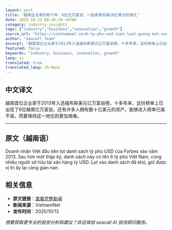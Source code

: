 ```yaml
---
layout: post
title: "越南企业家的新十年：6位亿万富翁，一批身家突破10亿美元的面孔"
date: 2025-10-13 08:26:29 +0700
category: industry-insights
tags: ["industry","business","innovation","growth"]
source_url: "https://vietnamnet.vn/6-ty-phu-usd-viet-loat-guong-mat-vuot-moc-1-ty-usd-2452067.html"
author: "seacall Team"
excerpt: "越南首位企业家于2013年入选福布斯美元亿万富翁榜。十多年来，这份榜单上已出现了6位越南亿万富翁，还有许多人拥有数十亿美元的资产。能够进入榜单已属不易，而要保持这一地位则更加艰难。..."
featured: false
keywords: "industry, business, innovation, growth"
lang: vi
translated: true
translated_lang: zh-Hans
---
```


## 中文译文

越南首位企业家于2013年入选福布斯美元亿万富翁榜。十多年来，这份榜单上已出现了6位越南亿万富翁，还有许多人拥有数十亿美元的资产。能够进入榜单已属不易，而要保持这一地位则更加艰难。

---

## 原文（越南语）

Doanh nhân Việt đầu tiên lọt danh sách tỷ phú USD của Forbes vào năm 2013. Sau hơn một thập kỷ, danh sách này có tên 6 tỷ phú Việt Nam, cùng nhiều người sở hữu tài sản hàng tỷ USD. Lọt vào danh sách đã khó, giữ được vị trí ấy lại càng gian nan.

## 相关信息

- **原文链接**：[查看完整新闻](https://vietnamnet.vn/6-ty-phu-usd-viet-loat-guong-mat-vuot-moc-1-ty-usd-2452067.html)
- **新闻来源**：VietnamNet
- **发布时间**：2025/10/13

*想要获取更专业的投资分析和建议？欢迎体验 seacall AI 投资顾问服务。*